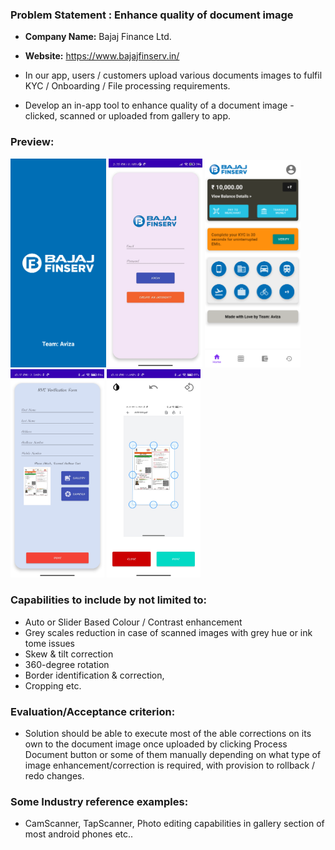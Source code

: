 ### Problem Statement : Enhance quality of document image

- **Company Name:** Bajaj Finance Ltd.
- **Website:** https://www.bajajfinserv.in/

- In our app, users / customers upload various documents images to fulfil KYC / Onboarding / File processing requirements.

- Develop an in-app tool to enhance quality of a document image - clicked, scanned or uploaded from gallery to app.
### Preview:

<p float="left">
  <img src="preview/preview-4.png" width="153" />
  <img src="preview/preview-6.jpg" width="150" /> 
  <img src="preview/preview-5.png" width="153" />
  <img src="preview/preview-3.jpg" width="150" />
  <img src="preview/preview-1.jpg" width="150" />
</p>

### Capabilities to include by not limited to:

- Auto or Slider Based Colour / Contrast enhancement
- Grey scales reduction in case of scanned images with grey hue or ink tome issues
- Skew & tilt correction
- 360-degree rotation
- Border identification & correction,
- Cropping etc.

### Evaluation/Acceptance criterion:

- Solution should be able to execute most of the able corrections on its own to the document image once uploaded by clicking Process Document button or some of them manually depending on what type of image enhancement/correction is required, with provision to rollback / redo changes.

### Some Industry reference examples:

- CamScanner, TapScanner, Photo editing capabilities in gallery section of most android phones etc..
